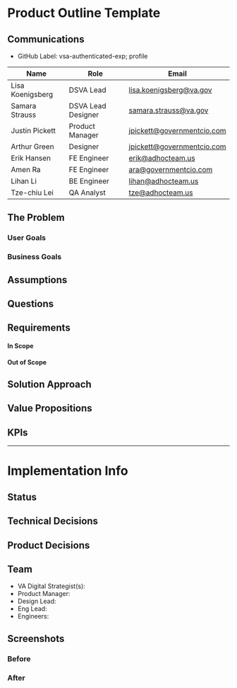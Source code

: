 # Product Outline Template

## Communications
- GitHub Label: vsa-authenticated-exp; profile

|Name|Role|Email|
|----|----|-----|
|Lisa Koenigsberg|DSVA Lead| lisa.koenigsberg@va.gov |
|Samara Strauss |DSVA Lead Designer| samara.strauss@va.gov |
|Justin Pickett |Product Manager| jpickett@governmentcio.com |
|Arthur Green |Designer| jpickett@governmentcio.com |
|Erik Hansen | FE Engineer| erik@adhocteam.us |
|Amen Ra | FE Engineer| ara@governmentcio.com |
|Lihan Li | BE Engineer | lihan@adhocteam.us |
|Tze-chiu Lei | QA Analyst | tze@adhocteam.us |

## The Problem


### User Goals


### Business Goals


## Assumptions

## Questions

## Requirements
#### In Scope 

#### Out of Scope

## Solution Approach

## Value Propositions

## KPIs

---

# Implementation Info

## Status

## Technical Decisions

## Product Decisions

## Team

- VA Digital Strategist(s): 
- Product Manager:  
- Design Lead: 
- Eng Lead: 
- Engineers:
   
## Screenshots

### Before

### After

